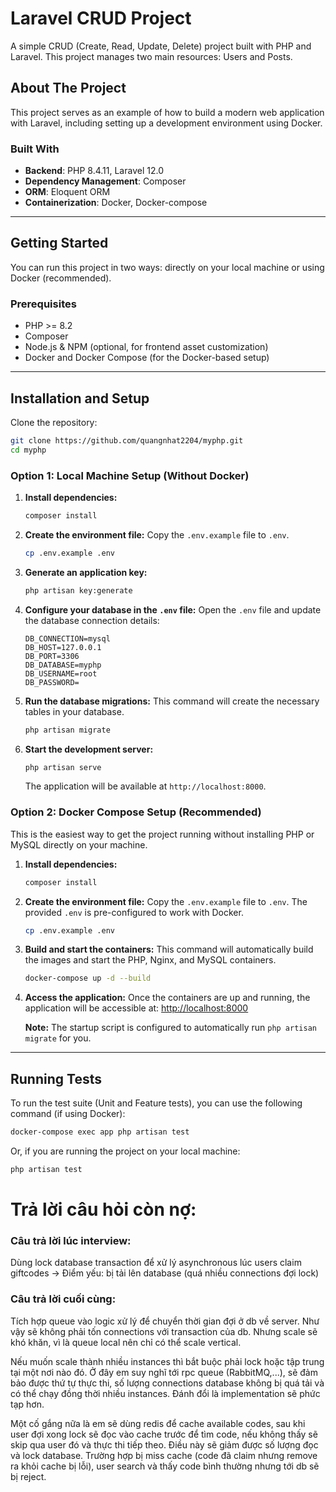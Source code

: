 # Laravel CRUD Project

A simple CRUD (Create, Read, Update, Delete) project built with PHP and Laravel. This project manages two main resources: Users and Posts.

## About The Project

This project serves as an example of how to build a modern web application with Laravel, including setting up a development environment using Docker.

### Built With

- **Backend**: PHP 8.4.11, Laravel 12.0
- **Dependency Management**: Composer
- **ORM**: Eloquent ORM
- **Containerization**: Docker, Docker-compose

---

## Getting Started

You can run this project in two ways: directly on your local machine or using Docker (recommended).

### Prerequisites

- PHP >= 8.2
- Composer
- Node.js & NPM (optional, for frontend asset customization)
- Docker and Docker Compose (for the Docker-based setup)

---

## Installation and Setup

Clone the repository:
```bash
git clone https://github.com/quangnhat2204/myphp.git
cd myphp
```

### Option 1: Local Machine Setup (Without Docker)

1.  **Install dependencies:**
    ```bash
    composer install
    ```

2.  **Create the environment file:**
    Copy the `.env.example` file to `.env`.
    ```bash
    cp .env.example .env
    ```

3.  **Generate an application key:**
    ```bash
    php artisan key:generate
    ```

4.  **Configure your database in the `.env` file:**
    Open the `.env` file and update the database connection details:
    ```env
    DB_CONNECTION=mysql
    DB_HOST=127.0.0.1
    DB_PORT=3306
    DB_DATABASE=myphp
    DB_USERNAME=root
    DB_PASSWORD=
    ```
5.  **Run the database migrations:**
    This command will create the necessary tables in your database.
    ```bash
    php artisan migrate
    ```

6.  **Start the development server:**
    ```bash
    php artisan serve
    ```
    The application will be available at `http://localhost:8000`.


### Option 2: Docker Compose Setup (Recommended)

This is the easiest way to get the project running without installing PHP or MySQL directly on your machine.

1.  **Install dependencies:**
    ```bash
    composer install
    ```
2.  **Create the environment file:**
    Copy the `.env.example` file to `.env`. The provided `.env` is pre-configured to work with Docker.
    ```bash
    cp .env.example .env
    ```
3.  **Build and start the containers:**
    This command will automatically build the images and start the PHP, Nginx, and MySQL containers.
    ```bash
    docker-compose up -d --build
    ```
4.  **Access the application:**
    Once the containers are up and running, the application will be accessible at:
    [http://localhost:8000](http://localhost:8000)

    **Note:** The startup script is configured to automatically run `php artisan migrate` for you.


---

## Running Tests

To run the test suite (Unit and Feature tests), you can use the following command (if using Docker):

```bash
docker-compose exec app php artisan test
```

Or, if you are running the project on your local machine:

```bash
php artisan test
```



#
#
# Trả lời câu hỏi còn nợ:
### Câu trả lời lúc interview:
Dùng lock database transaction để xử lý asynchronous lúc users claim giftcodes
-> Điểm yếu: bị tải lên database (quá nhiều connections đợi lock)

### Câu trả lời cuối cùng:
Tích hợp queue vào logic xử lý để chuyển thời gian đợi ở db về server. Như vậy sẽ không phải tốn connections với transaction của db. Nhưng scale sẽ khó khăn, vì là queue local nên chỉ có thể scale vertical.

Nếu muốn scale thành nhiều instances thì bắt buộc phải lock hoặc tập trung tại một nơi nào đó. Ở đây em suy nghĩ tới rpc queue (RabbitMQ,...), sẽ đảm bảo được thứ tự thực thi, số lượng connections database không bị quá tải và có thể chạy đồng thời nhiều instances. Đánh đổi là implementation sẽ phức tạp hơn.

Một cố gắng nữa là em sẽ dùng redis để cache available codes, sau khi user đợi xong lock sẽ đọc vào cache trước để tìm code, nếu không thấy sẽ skip qua user đó và thực thi tiếp theo. Điều này sẽ giảm được số lượng đọc và lock database. Trường hợp bị miss cache (code đã claim nhưng remove ra khỏi cache bị lỗi), user search và thấy code bình thường nhưng tới db sẽ bị reject.